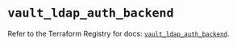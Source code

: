 # `vault_ldap_auth_backend`

Refer to the Terraform Registry for docs: [`vault_ldap_auth_backend`](https://registry.terraform.io/providers/hashicorp/vault/4.8.0/docs/resources/ldap_auth_backend).
